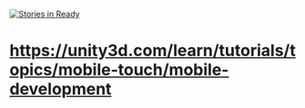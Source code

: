 [![Stories in Ready](https://badge.waffle.io/Calvinjk/EECS441MobileGame.png?label=ready&title=Ready)](https://waffle.io/Calvinjk/EECS441MobileGame)
# https://unity3d.com/learn/tutorials/topics/mobile-touch/mobile-development
